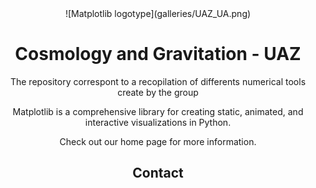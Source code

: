 <center>![Matplotlib logotype](galleries/UAZ_UA.png)<center>

# Cosmology and Gravitation - UAZ

The repository correspont to a recopilation of differents numerical tools create by the group 


Matplotlib is a comprehensive library for creating static, animated, and interactive visualizations in Python.

Check out our home page for more information.


## Contact